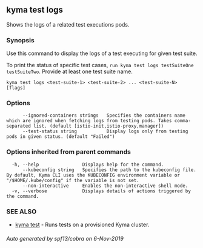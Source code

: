 ## kyma test logs

Shows the logs of a related test executions pods.

### Synopsis

Use this command to display the logs of a test executing for given test suite.

To print the status of specific test cases, `run kyma test logs testSuiteOne testSuiteTwo`.
Provide at least one test suite name.


```
kyma test logs <test-suite-1> <test-suite-2> ... <test-suite-N> [flags]
```

### Options

```
      --ignored-containers strings   Specifies the containers name which are ignored when fetching logs from testing pods. Takes comma-separated list. (default [istio-init,istio-proxy,manager])
      --test-status string           Display logs only from testing pods in given status. (default "Failed")
```

### Options inherited from parent commands

```
  -h, --help                Displays help for the command.
      --kubeconfig string   Specifies the path to the kubeconfig file. By default, Kyma CLI uses the KUBECONFIG environment variable or "/$HOME/.kube/config" if the variable is not set.
      --non-interactive     Enables the non-interactive shell mode.
  -v, --verbose             Displays details of actions triggered by the command.
```

### SEE ALSO

* [kyma test](kyma_test.md)	 - Runs tests on a provisioned Kyma cluster.

###### Auto generated by spf13/cobra on 6-Nov-2019
